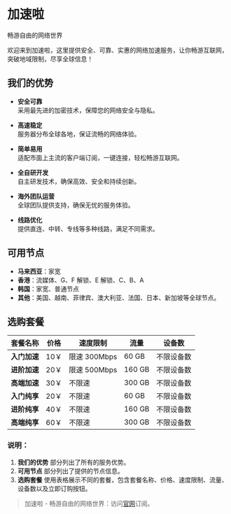 # 加速啦
畅游自由的网络世界

欢迎来到加速啦，这里提供安全、可靠、实惠的网络加速服务，让你畅游互联网，突破地域限制，尽享全球信息！

## 我们的优势
- **安全可靠**  
  采用最先进的加密技术，保障您的网络安全与隐私。
  
- **高速稳定**  
  服务器分布全球各地，保证流畅的网络体验。
  
- **简单易用**  
  适配市面上主流的客户端订阅，一键连接，轻松畅游互联网。
  
- **全自研开发**  
  自主研发技术，确保高效、安全和持续创新。
  
- **海外团队运营**  
  全球团队提供支持，确保无忧的服务体验。
  
- **线路优化**  
  提供直连、中转、专线等多种线路，满足不同需求。

## 可用节点
- **马来西亚**：家宽
- **香港**：流媒体、G、F 解锁、E 解锁、C、B、A
- **韩国**：家宽、普通节点
- **其他**：美国、越南、菲律宾、澳大利亚、法国、日本、新加坡等全球节点。

## 选购套餐

| 套餐名称       | 价格  | 速度限制 | 流量      | 设备数    |
|----------------|-------|----------|-----------|-----------|
| **入门加速**   | 10￥  | 限速 300Mbps | 60 GB     | 不限设备数 |
| **进阶加速**   | 20￥  | 限速 500Mbps | 160 GB    | 不限设备数 |
| **高端加速**   | 30￥  | 不限速      | 300 GB    | 不限设备数 |
| **入门纯享**   | 20￥  | 不限速      | 60 GB     | 不限设备数 |
| **进阶纯享**   | 40￥  | 不限速      | 160 GB    | 不限设备数 |
| **高端纯享**   | 60￥  | 不限速      | 300 GB    | 不限设备数 |

### 说明：
1. **我们的优势** 部分列出了所有的服务优势。
2. **可用节点** 部分列出了提供的节点信息。
3. **选购套餐** 使用表格展示不同的套餐，包含套餐名称、价格、速度限制、流量、设备数以及立即订购按钮。

> 加速啦 - 畅游自由的网络世界：访问[官网](https://jump.p6p.net/245)订阅。
